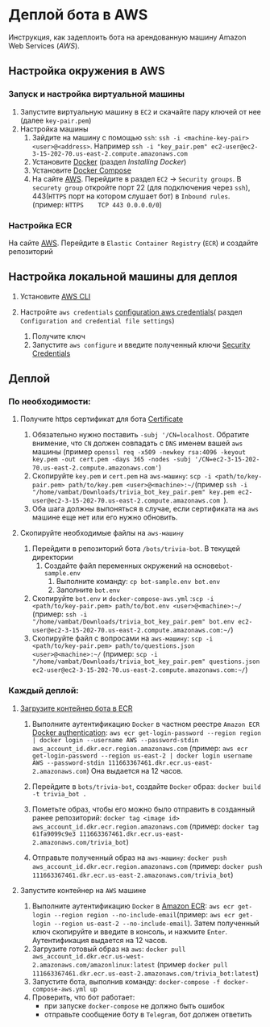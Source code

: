 # Деплой бота в AWS

Инструкция, как задеплоить бота на арендованную машину Amazon Web Services (*AWS*).

## Настройка окружения в AWS

### Запуск и настройка виртуальной машины

1. Запустите виртуальную машину в `EC2` и скачайте пару ключей от нее (далее `key-pair.pem`)
1. Настройка машины
	1. Зайдите на машину с помощью `ssh`: `ssh -i <machine-key-pair> <user>@<address>`. Например `ssh -i "key_pair.pem" ec2-user@ec2-3-15-202-70.us-east-2.compute.amazonaws.com`
	1. Установите [Docker](https://docs.aws.amazon.com/AmazonECS/latest/developerguide/docker-basics.html) (раздел *Installing Docker*)
  	1. Установите [Docker Compose](https://docs.docker.com/compose/install/#install-compose-on-linux-systems)
	1. На сайте [AWS](https://aws.amazon.com). Перейдите в раздел `EC2` -> `Security groups`. В `securety group` откройте порт 22 (для подключения через `ssh`), 443(`HTTPS` порт на котором слушает бот) в `Inbound rules`. (пример: `HTTPS	TCP	443	0.0.0.0/0`)

### Настройка ECR

На сайте [AWS](https://aws.amazon.com). Перейдите в `Elastic Container Registry` (`ECR`) и создайте репозиторий

## Настройка локальной машины для деплоя

1. Установите  [AWS CLI](https://docs.aws.amazon.com/cli/latest/userguide/install-cliv2-linux.html)

1. Настройте `aws credentials` [configuration aws credentials](https://docs.aws.amazon.com/cli/latest/userguide/cli-chap-configure.html)( раздел `Configuration and credential file settings`)
	1. Получите ключ
	1. Запустите `aws configure`  и введите полученный ключи [Security Credentials](https://console.aws.amazon.com/iam/home?region=us-east-2#/security_credentials>)

## Деплой

### По необходимости:

1.  Получите https сертификат для бота [Certificate](https://stackoverflow.com/questions/10175812/how-to-generate-a-self-signed-ssl-certificate-using-openssl)
	1. Обязательно нужно поставить `-subj '/CN=localhost`. Обратите внимение, что `CN` должен совпадать с `DNS` именем вашей `aws` машины
	(пример	`openssl req -x509 -newkey rsa:4096 -keyout key.pem -out cert.pem -days 365 -nodes -subj '/CN=ec2-3-15-202-70.us-east-2.compute.amazonaws.com'`)
	1. Скопируйте `key.pem` и `cert.pem` на `aws-машину`: `scp -i <path/to/key-pair.pem> path/to/key.pem <user>@<machine>:~/`(пример `ssh -i "/home/vambat/Downloads/trivia_bot_key_pair.pem" key.pem ec2-user@ec2-3-15-202-70.us-east-2.compute.amazonaws.com `). 
	1.  Оба шага должны выпоняться в случае, если сертификата на `aws` машине еще нет или его нужно обновить.

1. Скопируйте необходимые файлы на `aws-машину`
	1. Перейдити в репозиторий бота `/bots/trivia-bot`. В текущей директории
		1. Создайте файл переменных окружений на основе`bot-sample.env`
			1. Выполните команду: `cp bot-sample.env bot.env`
			1. Заполните `bot.env`
	1. Скопируйте `bot.env` и `docker-compose-aws.yml` :`scp -i <path/to/key-pair.pem> path/to/bot.env <user>@<machine>:~/` (пример: `ssh -i "/home/vambat/Downloads/trivia_bot_key_pair.pem" bot.env ec2-user@ec2-3-15-202-70.us-east-2.compute.amazonaws.com:~/`)
	1. Скопируйте файл с вопросами на `aws-машину`: `scp -i <path/to/key-pair.pem> path/to/questions.json <user>@<machine>:~/`
	(пример: `scp -i "/home/vambat/Downloads/trivia_bot_key_pair.pem" questions.json ec2-user@ec2-3-15-202-70.us-east-2.compute.amazonaws.com:~/`)	

### Каждый деплой:

1. [Загрузите контейнер бота в ECR](https://docs.aws.amazon.com/AmazonECR/latest/userguide/docker-pull-ecr-image.html)
	1. Выполните аутентификацию `Docker` в частном реестре `Amazon ECR` [Docker authentication](https://docs.aws.amazon.com/AmazonECR/latest/userguide/registry_auth.html): `aws ecr get-login-password --region region | docker login --username AWS --password-stdin aws_account_id.dkr.ecr.region.amazonaws.com` 
	(пример: `aws ecr get-login-password --region us-east-2 | docker login username AWS --password-stdin 111663367461.dkr.ecr.us-east-2.amazonaws.com`)
	Она выдается на 12 часов.

	1. Перейдите в `bots/trivia-bot`, создайте `Docker` образ: `docker build -t trivia_bot .`

	1. Пометьте образ, чтобы его можно было отправить в созданный ранее репозиторий: `docker tag <image id> aws_account_id.dkr.ecr.region.amazonaws.com` (пример: `docker tag 61fa9099c9e3 111663367461.dkr.ecr.us-east-2.amazonaws.com/trivia_bot`)

	1. Отправьте полученный образ на `aws-машину`: `docker push aws_account_id.dkr.ecr.region.amazonaws.com` (пример: `docker push 111663367461.dkr.ecr.us-east-2.amazonaws.com/trivia_bot`)


1. Запустите контейнер на `AWS` машине
	1. Выполните аутентификацию `Docker` в [Amazon ECR](https://docs.aws.amazon.com/AmazonECR/latest/userguide/registry_auth.html): `aws ecr get-login --region region --no-include-email`(пример: `aws ecr get-login --region us-east-2 --no-include-email`). Затем полученный ключ скопируйте и введите в консоль, и нажмите `Enter`. Аутентификация выдается на 12 часов.
	1. Загрузите готовый образ на `aws`: `docker pull aws_account_id.dkr.ecr.us-west-2.amazonaws.com/amazonlinux:latest` (пример `docker pull 111663367461.dkr.ecr.us-east-2.amazonaws.com/trivia_bot:latest`)
	1. Запустите бота, выполнив команду: `docker-compose -f docker-compose-aws.yml up`
	1. Проверить, что бот работает:
		- при запуске `docker-compose` не должно быть ошибок
		- отправьте сообщение боту в `Telegram`, бот должен ответить
